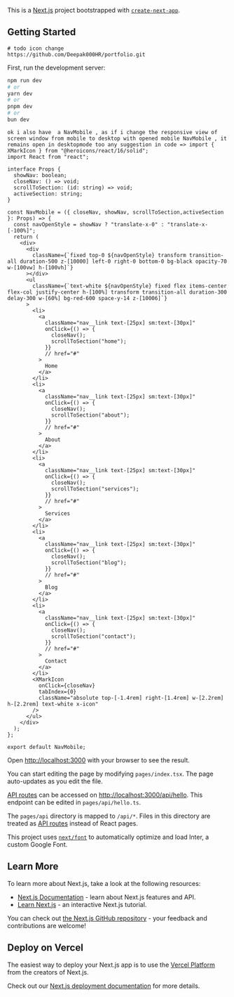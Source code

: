 This is a [Next.js](https://nextjs.org/) project bootstrapped with [`create-next-app`](https://github.com/vercel/next.js/tree/canary/packages/create-next-app).

## Getting Started
```https://www.youtube.com/feeds/videos.xml?channel_id=UC5KwzlrKbG92nmOOUgCJdTQ 
# todo icon change
https://github.com/Deepak000HR/portfolio.git
```
First, run the development server:

```bash
npm run dev
# or
yarn dev
# or
pnpm dev
# or
bun dev
```
```
ok i also have  a NavMobile , as if i change the responsive view of screen window from mobile to desktop with opened mobile NavMobile , it remains open in desktopmode too any suggestion in code => import { XMarkIcon } from "@heroicons/react/16/solid";
import React from "react";

interface Props {
  showNav: boolean;
  closeNav: () => void;
  scrollToSection: (id: string) => void;
  activeSection: string;
}

const NavMobile = ({ closeNav, showNav, scrollToSection,activeSection }: Props) => {
  const navOpenStyle = showNav ? "translate-x-0" : "translate-x-[-100%]";
  return (
    <div>
      <div
        className={`fixed top-0 ${navOpenStyle} transform transition-all duration-500 z-[10000] left-0 right-0 bottom-0 bg-black opacity-70 w-[100vw] h-[100vh]`}
      ></div>
      <ul
        className={`text-white ${navOpenStyle} fixed flex items-center flex-col justify-center h-[100%] transform transition-all duration-300 delay-300 w-[60%] bg-red-600 space-y-14 z-[10006]`}
      >
        <li>
          <a
            className="nav__link text-[25px] sm:text-[30px]"
            onClick={() => {
              closeNav();
              scrollToSection("home");
            }}
            // href="#"
          >
            Home
          </a>
        </li>
        <li>
          <a
            className="nav__link text-[25px] sm:text-[30px]"
            onClick={() => {
              closeNav();
              scrollToSection("about");
            }}
            // href="#"
          >
            About
          </a>
        </li>
        <li>
          <a
            className="nav__link text-[25px] sm:text-[30px]"
            onClick={() => {
              closeNav();
              scrollToSection("services");
            }}
            // href="#"
          >
            Services
          </a>
        </li>
        <li>
          <a
            className="nav__link text-[25px] sm:text-[30px]"
            onClick={() => {
              closeNav();
              scrollToSection("blog");
            }}
            // href="#"
          >
            Blog
          </a>
        </li>
        <li>
          <a
            className="nav__link text-[25px] sm:text-[30px]"
            onClick={() => {
              closeNav();
              scrollToSection("contact");
            }}
            // href="#"
          >
            Contact
          </a>
        </li>
        <XMarkIcon
          onClick={closeNav}
          tabIndex={0}
          className="absolute top-[-1.4rem] right-[1.4rem] w-[2.2rem] h-[2.2rem] text-white x-icon"
        />
      </ul>
    </div>
  );
};

export default NavMobile;

```

Open [http://localhost:3000](http://localhost:3000) with your browser to see the result.

You can start editing the page by modifying `pages/index.tsx`. The page auto-updates as you edit the file.

[API routes](https://nextjs.org/docs/api-routes/introduction) can be accessed on [http://localhost:3000/api/hello](http://localhost:3000/api/hello). This endpoint can be edited in `pages/api/hello.ts`.

The `pages/api` directory is mapped to `/api/*`. Files in this directory are treated as [API routes](https://nextjs.org/docs/api-routes/introduction) instead of React pages.

This project uses [`next/font`](https://nextjs.org/docs/basic-features/font-optimization) to automatically optimize and load Inter, a custom Google Font.

## Learn More

To learn more about Next.js, take a look at the following resources:

- [Next.js Documentation](https://nextjs.org/docs) - learn about Next.js features and API.
- [Learn Next.js](https://nextjs.org/learn) - an interactive Next.js tutorial.

You can check out [the Next.js GitHub repository](https://github.com/vercel/next.js/) - your feedback and contributions are welcome!

## Deploy on Vercel

The easiest way to deploy your Next.js app is to use the [Vercel Platform](https://vercel.com/new?utm_medium=default-template&filter=next.js&utm_source=create-next-app&utm_campaign=create-next-app-readme) from the creators of Next.js.

Check out our [Next.js deployment documentation](https://nextjs.org/docs/deployment) for more details.
